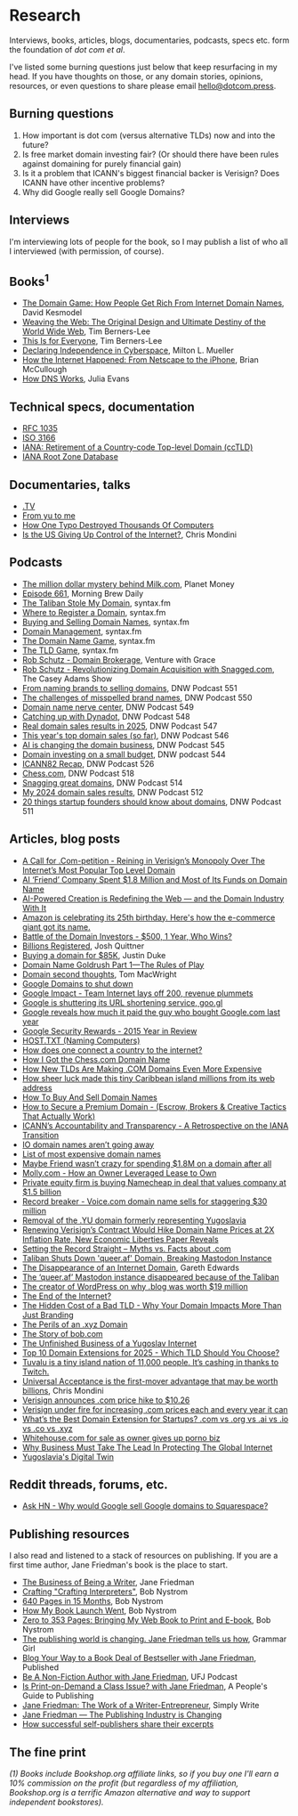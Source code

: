 # Research

Interviews, books, articles, blogs, documentaries, podcasts, specs etc. form the foundation of _dot com et al_.

I've listed some burning questions just below that keep resurfacing in my head. If you have thoughts on those, or any domain stories, opinions, resources, or even questions to share please email [hello@dotcom.press](mailto:hello@dotcom.press).

## Burning questions

1. How important is dot com (versus alternative TLDs) now and into the future?
1. Is free market domain investing fair? (Or should there have been rules against domaining for purely financial gain)
1. Is it a problem that ICANN's biggest financial backer is Verisign? Does ICANN have other incentive problems?
1. Why did Google really sell Google Domains?

## Interviews

I'm interviewing lots of people for the book, so I may publish a list of who all I interviewed (with permission, of course).

## Books<sup>1</sup>

- [The Domain Game: How People Get Rich From Internet Domain Names](https://bookshop.org/a/115276/9781436332279), David Kesmodel
- [Weaving the Web: The Original Design and Ultimate Destiny of the World Wide Web](https://bookshop.org/a/115276/9780062515872), Tim Berners-Lee
- [This Is for Everyone](https://bookshop.org/a/115276/9780374612467), Tim Berners-Lee
- [Declaring Independence in Cyberspace](https://bookshop.org/a/115276/9780262552585), Milton L. Mueller
- [How the Internet Happened: From Netscape to the iPhone](https://bookshop.org/a/115276/9781631493089), Brian McCullough
- [How DNS Works](https://wizardzines.com/zines/dns), Julia Evans

## Technical specs, documentation

- [RFC 1035](https://datatracker.ietf.org/doc/html/rfc1035)
- [ISO 3166](https://www.iso.org/iso-3166-country-codes.html)
- [IANA: Retirement of a Country-code Top-level Domain (ccTLD)](https://www.iana.org/help/cctld-retirement)
- [IANA Root Zone Database](https://www.iana.org/domains/root/db)

## Documentaries, talks

- [.TV](https://vimeo.com/groups/700682/videos/355379209)
- [From yu to me](https://vimeo.com/95833310)
- [How One Typo Destroyed Thousands Of Computers](https://www.youtube.com/watch?v=pJHrnQ5TNSY)
- [Is the US Giving Up Control of the Internet?](https://www.youtube.com/watch?v=RDT8G_uLtuc), Chris Mondini

## Podcasts

- [The million dollar mystery behind Milk.com](https://podcasts.apple.com/us/podcast/planet-money/id290783428?i=1000724791659), Planet Money
- [Episode 661](https://podcasts.apple.com/us/podcast/morning-brew-daily/id1480059697?i=1000724543499), Morning Brew Daily
- [The Taliban Stole My Domain](https://syntax.fm/show/735/the-taliban-stole-my-domain), syntax.fm
- [Where to Register a Domain](https://syntax.fm/show/632/where-to-register-a-domain), syntax.fm
- [Buying and Selling Domain Names](https://syntax.fm/show/195/hasty-treat-buying-and-selling-domain-names), syntax.fm
- [Domain Management](https://syntax.fm/show/53/hasty-treat-domain-management), syntax.fm
- [The Domain Name Game](https://syntax.fm/show/265/hasty-treat-the-domain-name-game), syntax.fm
- [The TLD Game](https://syntax.fm/show/179/hasty-treat-the-tld-game), syntax.fm
- [Rob Schutz - Domain Brokerage](https://podcasts.apple.com/us/podcast/venture-with-grace/id1729243199?i=1000663425888), Venture with Grace
- [Rob Schutz - Revolutionizing Domain Acquisition with Snagged.com](https://podcasts.apple.com/us/podcast/the-casey-adams-show/id1328795944?i=1000658005503), The Casey Adams Show
- [From naming brands to selling domains](https://podcasts.apple.com/us/podcast/domain-name-wire-podcast/id934519368?i=1000725547792), DNW Podcast 551
- [The challenges of misspelled brand names](https://podcasts.apple.com/us/podcast/domain-name-wire-podcast/id934519368?i=1000724416127), DNW Podcast 550
- [Domain name nerve center](https://podcasts.apple.com/us/podcast/domain-name-wire-podcast/id934519368?i=1000723314228), DNW Podcast 549
- [Catching up with Dynadot](https://podcasts.apple.com/us/podcast/domain-name-wire-podcast/id934519368?i=1000722526884), DNW Podcast 548
- [Real domain sales results in 2025](https://podcasts.apple.com/us/podcast/domain-name-wire-podcast/id934519368?i=1000721523596), DNW Podcast 547
- [This year's top domain sales (so far)](https://podcasts.apple.com/us/podcast/domain-name-wire-podcast/id934519368), DNW Podcast 546
- [AI is changing the domain business](https://podcasts.apple.com/us/podcast/domain-name-wire-podcast/id934519368?i=1000719510257), DNW Podcast 545
- [Domain investing on a small budget](https://podcasts.apple.com/us/podcast/domain-name-wire-podcast/id934519368), DNW podcast 544
- [ICANN82 Recap](https://podcasts.apple.com/us/podcast/domain-name-wire-podcast/id934519368?i=1000699519816), DNW Podcast 526
- [Chess.com](https://podcasts.apple.com/us/podcast/domain-name-wire-podcast/id934519368?i=1000684720089), DNW Podcast 518
- [Snagging great domains](https://podcasts.apple.com/us/podcast/domain-name-wire-podcast/id934519368?i=1000681443775), DNW Podcast 514
- [My 2024 domain sales results](https://podcasts.apple.com/us/podcast/domain-name-wire-podcast/id934519368?i=1000679777171), DNW Podcast 512
- [20 things startup founders should know about domains](https://podcasts.apple.com/us/podcast/domain-name-wire-podcast/id934519368?i=1000678926367), DNW Podcast 511

## Articles, blog posts

- [A Call for .Com-petition - Reining in Verisign’s Monopoly Over The Internet’s Most Popular Top Level Domain](https://economicliberties.us/wp-content/uploads/2024/07/2024-7-25-Verisign-Policy-Brief-Final.pdf)
- [AI ‘Friend’ Company Spent $1.8 Million and Most of Its Funds on Domain Name](www.404media.co/ai-friend-company-spent-1-8-million-and-most-its-funds-on-domain-name)
- [AI-Powered Creation is Redefining the Web — and the Domain Industry With It](https://techstrong.ai/features/ai-powered-creation-is-redefining-the-web-and-the-domain-industry-with-it/)
- [Amazon is celebrating its 25th birthday. Here's how the e-commerce giant got its name.](https://www.businessinsider.com/amazon-jeff-bezos-chose-company-name-2018-5)
- [Battle of the Domain Investors - $500, 1 Year, Who Wins?](https://mi.ke/challenge)
- [Billions Registered](https://www.wired.com/1994/10/mcdonalds/), Josh Quittner
- [Buying a domain for $85K](https://jmduke.com/posts/post/buttondown-dot-com/), Justin Duke
- [Domain Name Goldrush Part 1—The Rules of Play](https://www.sitepoint.com/name-goldrush-1-rules-play)
- [Domain second thoughts](https://macwright.com/2024/10/16/domain-second-thoughts), Tom MacWright
- [Google Domains to shut down](https://blog.pragmaticengineer.com/google-domains-to-shut-down)
- [Google Impact - Team Internet lays off 200, revenue plummets](https://domainnamewire.com/2025/09/01/google-impact-team-internet-lays-off-200-revenue-plummets/)
- [Google is shuttering its URL shortening service, goo.gl](https://www.theverge.com/2018/3/31/17184164/google-alphabet-url-shortening-service-closed)
- [Google reveals how much it paid the guy who bought Google.com last year](https://www.theverge.com/2016/1/29/10868404/google-reveals-how-much-it-paid-the-guy-who-bought-google-com)
- [Google Security Rewards - 2015 Year in Review](https://security.googleblog.com/2016/01/google-security-rewards-2015-year-in.html)
- [HOST.TXT (Naming Computers)](https://historyofdomainnames.com/host-the-history-of-domain-names)
- [How does one connect a country to the internet?](https://rhizome.org/editorial/2014/may/23/interview-Borka-Jerman-Blazic)
- [How I Got the Chess.com Domain Name](https://www.chess.com/blog/erik/how-i-got-the-chess-com-domain-name)
- [How New TLDs Are Making .COM Domains Even More Expensive](https://www.snagged.com/post/how-new-tlds-are-making-com-domains-even-more-expensive)
- [How sheer luck made this tiny Caribbean island millions from its web address](https://www.bbc.com/news/articles/cn5xdp427veo)
- [How To Buy And Sell Domain Names](https://instantdomainsearch.com/blog/buying-and-selling-domain-names)
- [How to Secure a Premium Domain - (Escrow, Brokers & Creative Tactics That Actually Work)](https://www.snagged.com/post/how-to-secure-a-premium-domain-escrow-brokers-creative-tactics-that-actually-work)
- [ICANN’s Accountability and Transparency - A Retrospective on the IANA Transition](https://www.internetgovernance.org/2022/09/17/icanns-accountability-and-transparency-a-retrospective-on-the-iana-transition/)
- [IO domain names aren’t going away](https://domainnamewire.com/2024/10/09/io-domain-names-arent-going-away)
- [List of most expensive domain names](https://en.wikipedia.org/wiki/List_of_most_expensive_domain_names)
- [Maybe Friend wasn’t crazy for spending $1.8M on a domain after all](https://techcrunch.com/2024/08/10/maybe-friend-wasnt-crazy-for-spending-1-8m-on-a-domain-after-all)
- [Molly.com - How an Owner Leveraged Lease to Own](https://jamesnames.com/2022/09/molly-com-how-an-owner-leveraged-lease-to-own)
- [Private equity firm is buying Namecheap in deal that values company at $1.5 billion](https://domainnamewire.com/2025/09/12/private-equity-firm-is-buying-namecheap-in-deal-that-values-company-at-1-5-billion/)
- [Record breaker - Voice.com domain name sells for staggering $30 million](https://domainnamewire.com/2019/06/18/record-breaker-voice-com-domain-name-sells-for-staggering-30-million/)
- [Removal of the .YU domain formerly representing Yugoslavia](https://www.iana.org/reports/2010/yu-report-01apr2010.html)
- [Renewing Verisign’s Contract Would Hike Domain Name Prices at 2X Inflation Rate, New Economic Liberties Paper Reveals](https://www.economicliberties.us/press-release/renewing-verisigns-contract-would-hike-domain-name-prices-at-2x-inflation-rate-new-economic-liberties-paper-reveals)
- [Setting the Record Straight – Myths vs. Facts about .com](https://blog.verisign.com/domain-names/myths-vs-facts-about-dot-com)
- [Taliban Shuts Down 'queer.af' Domain, Breaking Mastodon Instance](https://www.404media.co/taliban-shuts-down-queer-af-domain-breaking-mastodon-instance)
- [The Disappearance of an Internet Domain](https://every.to/p/the-disappearance-of-an-internet-domain), Gareth Edwards
- [The ‘queer.af’ Mastodon instance disappeared because of the Taliban](https://www.theverge.com/2024/2/12/24071036/queer-af-mastodon-taliban-shut-down-afghanistan)
- [The creator of WordPress on why .blog was worth $19 million](https://venturebeat.com/media/the-creator-of-wordpress-on-why-blog-was-worth-19-million/)
- [The End of the Internet?](https://www.theatlantic.com/magazine/archive/2014/07/the-end-of-the-internet/372301)
- [The Hidden Cost of a Bad TLD - Why Your Domain Impacts More Than Just Branding](https://www.snagged.com/post/the-hidden-cost-of-a-bad-tld-why-your-domain-impacts-more-than-just-branding)
- [The Perils of an .xyz Domain](spotvirtual.com/blog/the-perils-of-an-xyz-domain)
- [The Story of bob.com](https://www.todayifoundout.com/index.php/2016/03/story-bob-com)
- [The Unfinished Business of a Yugoslav Internet](https://rhizome.org/editorial/2014/may/22/unfinished-business-yugoslav-internet)
- [Top 10 Domain Extensions for 2025 - Which TLD Should You Choose?](https://snagged.com/post/top-10-domain-extensions-for-2025-which-tld-should-you-choose)
- [Tuvalu is a tiny island nation of 11,000 people. It’s cashing in thanks to Twitch.](https://washingtonpost.com/video-games/2019/12/23/tuvalu-is-tiny-island-nation-people-its-cashing-thanks-twitch)
- [Universal Acceptance is the first-mover advantage that may be worth billions](https://techcrunch.com/2019/12/19/universal-acceptance-is-the-first-mover-advantage-that-may-be-worth-billions), Chris Mondini
- [Verisign announces .com price hike to $10.26](https://domainnamewire.com/2024/02/08/verisign-announces-com-price-hike-to-10-26)
- [Verisign under fire for increasing .com prices each and every year it can](https://www.theregister.com/2024/08/06/verisign_well_talk_about_limiting)
- [What’s the Best Domain Extension for Startups? .com vs .org vs .ai vs .io vs .co vs .xyz](https://www.snagged.com/post/whats-the-best-domain-extension-for-startups-com-vs-org-vs-ai-vs-io-vs-co-vs-xyz)
- [Whitehouse.com for sale as owner gives up porno biz](https://www.newspapers.com/article/the-commercial-appeal/181462703)
- [Why Business Must Take The Lead In Protecting The Global Internet](http://techcrunch.com/2015/01/11/is-mark-zuckerberg-taking-the-internet-for-granted-are-you)
- [Yugoslavia's Digital Twin](https://www.thedial.world/articles/news/issue-9/yugolsav-wars-yu-domain-history-icann)

## Reddit threads, forums, etc.

- [Ask HN - Why would Google sell Google domains to Squarespace?](https://news.ycombinator.com/item?id=36352347)

## Publishing resources

I also read and listened to a stack of resources on publishing. If you are a first time author, Jane Friedman's book is the place to start.

- [The Business of Being a Writer](https://bookshop.org/a/115276/9780226838656), Jane Friedman
- [Crafting "Crafting Interpreters"](https://journal.stuffwithstuff.com/2020/04/05/crafting-crafting-interpreters), Bob Nystrom
- [640 Pages in 15 Months](https://journal.stuffwithstuff.com/2021/07/29/640-pages-in-15-months), Bob Nystrom
- [How My Book Launch Went](https://journal.stuffwithstuff.com/2014/11/20/how-my-book-launch-went/), Bob Nystrom
- [Zero to 353 Pages: Bringing My Web Book to Print and E-book](https://journal.stuffwithstuff.com/2014/11/03/bringing-my-web-book-to-print-and-ebook), Bob Nystrom
- [The publishing world is changing. Jane Friedman tells us how](https://podcasts.apple.com/us/podcast/grammar-girl-quick-and-dirty-tips-for-better-writing/id173429229?i=1000710421615), Grammar Girl
- [Blog Your Way to a Book Deal of Bestseller with Jane Friedman](https://podcasts.apple.com/us/podcast/published-by-greenleaf-book-group/id1229367946?i=1000666747193), Published
- [Be A Non-Fiction Author with Jane Friedman](https://podcasts.apple.com/us/podcast/the-ultimate-fun-jobs-podcast/id1712235041?i=1000705824496), UFJ Podcast
- [Is Print-on-Demand a Class Issue? with Jane Friedman](https://podcasts.apple.com/us/podcast/a-peoples-guide-to-publishing/id1020819314?i=1000701097978), A People's Guide to Publishing
- [Jane Friedman: The Work of a Writer-Entrepreneur](https://podcasts.apple.com/us/podcast/simply-write-w-polly-campbell/id1649373973?i=1000700558662), Simply Write
- [Jane Friedman — The Publishing Industry is Changing](https://podcasts.apple.com/us/podcast/london-writers-salon/id1618617760?i=1000710786641)
- [How successful self-publishers share their excerpts](https://buttondown.com/blog/excerpts)

## The fine print

_(1) Books include Bookshop.org affiliate links, so if you buy one I'll earn a 10% commission on the profit (but regardless of my affiliation, Bookshop.org is a terrific Amazon alternative and way to support independent bookstores)._
